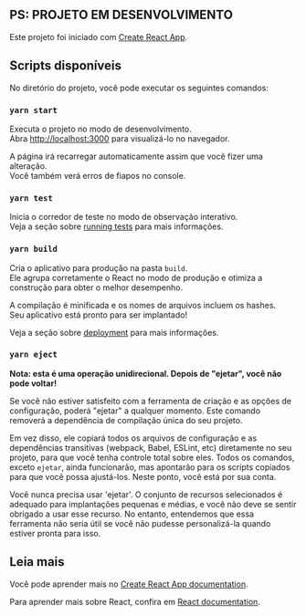 ## PS: PROJETO EM DESENVOLVIMENTO 


Este projeto foi iniciado com [Create React App](https://github.com/facebook/create-react-app).

## Scripts disponíveis

No diretório do projeto, você pode executar os seguintes comandos:

### `yarn start`

Executa o projeto no modo de desenvolvimento.<br />
Abra [http://localhost:3000](http://localhost:3000) para visualizá-lo no navegador.

A página irá recarregar automaticamente assim que você fizer uma alteração.<br />
Você também verá erros de fiapos no console.

### `yarn test`

Inicia o corredor de teste no modo de observação interativo.<br />
Veja a seção sobre [running tests](https://facebook.github.io/create-react-app/docs/running-tests) para mais informações.

### `yarn build`

Cria o aplicativo para produção na pasta `build`.<br />
Ele agrupa corretamente o React no modo de produção e otimiza a construção para obter o melhor desempenho.

A compilação é minificada e os nomes de arquivos incluem os hashes. <br />
Seu aplicativo está pronto para ser implantado!

Veja a seção sobre [deployment](https://facebook.github.io/create-react-app/docs/deployment) para mais informações.

### `yarn eject`

**Nota: esta é uma operação unidirecional. Depois de "ejetar", você não pode voltar!**

Se você não estiver satisfeito com a ferramenta de criação e as opções de configuração, poderá "ejetar" a qualquer momento. Este comando removerá a dependência de compilação única do seu projeto.

Em vez disso, ele copiará todos os arquivos de configuração e as dependências transitivas (webpack, Babel, ESLint, etc) diretamente no seu projeto, para que você tenha controle total sobre eles. Todos os comandos, exceto `ejetar`, ainda funcionarão, mas apontarão para os scripts copiados para que você possa ajustá-los. Neste ponto, você está por sua conta.

Você nunca precisa usar 'ejetar'. O conjunto de recursos selecionados é adequado para implantações pequenas e médias, e você não deve se sentir obrigado a usar esse recurso. No entanto, entendemos que essa ferramenta não seria útil se você não pudesse personalizá-la quando estiver pronta para isso.

## Leia mais

Você pode aprender mais no [Create React App documentation](https://facebook.github.io/create-react-app/docs/getting-started).

Para aprender mais sobre React, confira em [React documentation](https://reactjs.org/).
